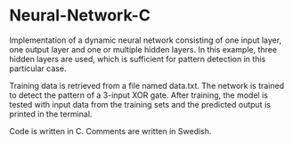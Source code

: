 # Neural-Network-C
Implementation of a dynamic neural network consisting of one input layer, one output layer and one or multiple hidden layers. 
In this example, three hidden layers are used, which is sufficient for pattern detection in this particular case. 

Training data is retrieved from a file named data.txt. The network is trained to detect the pattern of a 3-input XOR gate. 
After training, the model is tested with input data from the training sets and the predicted output is printed in the terminal.

Code is written in C. Comments are written in Swedish.

